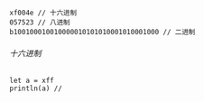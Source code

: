 ```
xf004e // 十六进制
057523 // 八进制
b100100010010000010101010001010001000 // 二进制
```

###### 十六进制

```
let a = xff
println(a) // 
```

